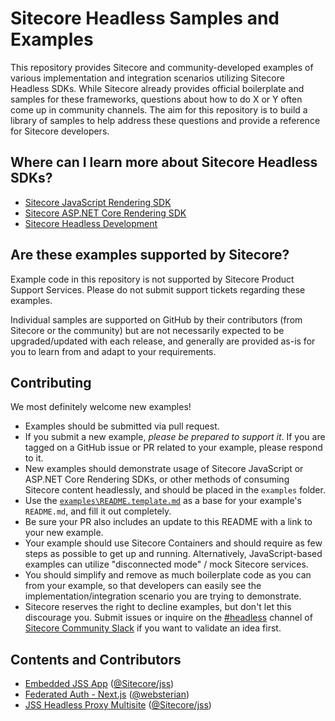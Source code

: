 # Sitecore Headless Samples and Examples
This repository provides Sitecore and community-developed examples of various implementation and integration scenarios utilizing Sitecore Headless SDKs. While Sitecore already provides official boilerplate and samples for these frameworks, questions about how to do X or Y often come up in community channels. The aim for this repository is to build a library of samples to help address these questions and provide a reference for Sitecore developers.

## Where can I learn more about Sitecore Headless SDKs?
* [Sitecore JavaScript Rendering SDK](https://doc.sitecore.com/en/developers/hd/190/sitecore-headless-development/sitecore-javascript-rendering-sdks--jss-.html)
* [Sitecore ASP.NET Core Rendering SDK](https://doc.sitecore.com/en/developers/hd/190/sitecore-headless-development/sitecore-asp-net-rendering-sdk.html)
* [Sitecore Headless Development](https://doc.sitecore.com/en/developers/hd/190/sitecore-headless-development/index-en.html)

## Are these examples supported by Sitecore?
Example code in this repository is not supported by Sitecore Product Support Services. Please do not submit support tickets regarding these examples.

Individual samples are supported on GitHub by their contributors (from Sitecore or the community) but are not necessarily expected to be upgraded/updated with each release, and generally are provided as-is for you to learn from and adapt to your requirements.

## Contributing
We most definitely welcome new examples!

* Examples should be submitted via pull request.
* If you submit a new example, _please be prepared to support it_. If you are tagged on a GitHub issue or PR related to your example, please respond to it.
* New examples should demonstrate usage of Sitecore JavaScript or ASP.NET Core Rendering SDKs, or other methods of consuming Sitecore content headlessly, and should be placed in the `examples` folder.
* Use the [`examples\README.template.md`](examples/README.template.md) as a base for your example's `README.md`, and fill it out completely.
* Be sure your PR also includes an update to this README with a link to your new example.
* Your example should use Sitecore Containers and should require as few steps as possible to get up and running. Alternatively, JavaScript-based examples can utilize "disconnected mode" / mock Sitecore services.
* You should simplify and remove as much boilerplate code as you can from your example, so that developers can easily see the implementation/integration scenario you are trying to demonstrate.
* Sitecore reserves the right to decline examples, but don't let this discourage you. Submit issues or inquire on the [#headless](https://sitecorechat.slack.com/archives/C7JT0NRQW) channel of [Sitecore Community Slack](https://sitecore.chat/) if you want to validate an idea first.

## Contents and Contributors

* [Embedded JSS App](examples/sitecore-embedded-jss-app) ([@Sitecore/jss](https://github.com/orgs/Sitecore/teams/jss))
* [Federated Auth - Next.js](examples/nextjs-federated-auth) ([@websterian](https://github.com/websterian))
* [JSS Headless Proxy Multisite](examples/jss-headless-proxy-multisite) ([@Sitecore/jss](https://github.com/orgs/Sitecore/teams/jss))